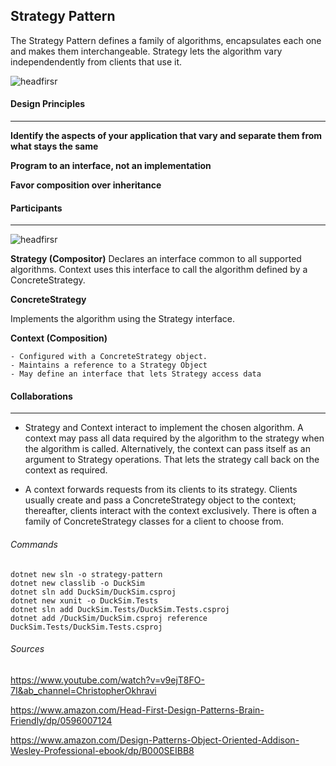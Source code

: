 ## Strategy Pattern

The Strategy Pattern defines a family of algorithms, encapsulates each one and makes them interchangeable. Strategy lets the algorithm vary independendently from clients that use it.

<img src="https://learning.oreilly.com/api/v2/epubs/urn:orm:book:9781492077992/files/assets/f0022-01.png" alt="headfirsr" />
<br>

#### Design Principles
---

**Identify the aspects of your application that vary and separate them from what stays the same**

**Program to an interface, not an implementation**

**Favor composition over inheritance**


#### Participants
---

<img src="https://learning.oreilly.com/api/v2/epubs/urn:orm:book:0201633612/files/graphics/pg316fig01.jpg" alt="headfirsr" />
<br>

**Strategy (Compositor)**
Declares an interface common to all supported algorithms. Context uses this interface to call the algorithm defined by a ConcreteStrategy.

**ConcreteStrategy**

Implements the algorithm using the Strategy interface.

**Context (Composition)**

    - Configured with a ConcreteStrategy object.
    - Maintains a reference to a Strategy Object
    - May define an interface that lets Strategy access data

#### Collaborations
---

- Strategy and Context interact to implement the chosen algorithm. A context may pass all data required by the algorithm to the strategy when the algorithm is called. Alternatively, the context can pass itself as an argument to Strategy operations. That lets the strategy call back on the context as required.

- A context forwards requests from its clients to its strategy. Clients usually create and pass a ConcreteStrategy object to the context; thereafter, clients interact with the context exclusively. There is often a family of ConcreteStrategy classes for a client to choose from.


###### Commands

```
dotnet new sln -o strategy-pattern
dotnet new classlib -o DuckSim
dotnet sln add DuckSim/DuckSim.csproj
dotnet new xunit -o DuckSim.Tests
dotnet sln add DuckSim.Tests/DuckSim.Tests.csproj
dotnet add /DuckSim/DuckSim.csproj reference DuckSim.Tests/DuckSim.Tests.csproj
```

###### Sources

https://www.youtube.com/watch?v=v9ejT8FO-7I&ab_channel=ChristopherOkhravi

https://www.amazon.com/Head-First-Design-Patterns-Brain-Friendly/dp/0596007124

https://www.amazon.com/Design-Patterns-Object-Oriented-Addison-Wesley-Professional-ebook/dp/B000SEIBB8